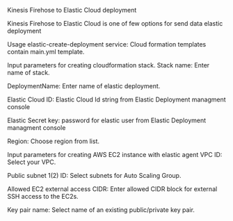 Kinesis Firehose to Elastic Cloud deployment

Kinesis Firehose to Elastic Cloud is one of few options for send data elastic deployment

Usage elastic-create-deployment service:
Cloud formation templates contain main.yml template.

Input parameters for creating cloudformation stack.
Stack name: Enter name of stack.

DeploymentName: Enter name of elastic deployment.

Elastic Cloud ID: Elastic Cloud Id string from Elastic Deployment managment console

Elastic Secret key: password for elastic user from Elastic Deployment managment console

Region: Choose region from list.

Input parameters for creating AWS EC2 instance with elastic agent
VPC ID: Select your VPC.

Public subnet 1(2) ID: Select subnets for Auto Scaling Group.

Allowed EC2 external access CIDR: Enter allowed CIDR block for external SSH access to the EC2s.

Key pair name: Select name of an existing public/private key pair.
